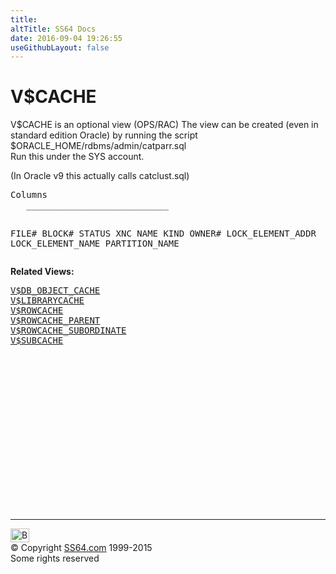 ```yaml
---
title:
altTitle: SS64 Docs
date: 2016-09-04 19:26:55
useGithubLayout: false
---
```

<!-- #BeginLibraryItem "/Library/head_orav.lbi" --><!-- #EndLibraryItem --><h1>V$CACHE </h1>  
 
<p>V$CACHE  is an optional view (OPS/RAC) The view can be created (even in standard edition Oracle) by running the script $ORACLE_HOME/rdbms/admin/catparr.sql <br>
  Run this
  under 
  the SYS account.</p>
<p>(In Oracle v9 this actually calls catclust.sql)</p>
<pre>Columns
   ___________________________
 
   FILE#
   BLOCK# 
   STATUS
   XNC
   NAME
   KIND
   OWNER#
   LOCK_ELEMENT_ADDR
   LOCK_ELEMENT_NAME
   PARTITION_NAME</pre>
<p><b>Related Views:</b></p>
<pre><a href="V$DB_OBJECT_CACHE.html">V$DB_OBJECT_CACHE</a> 
<a href="V$LIBRARYCACHE.html">V$LIBRARYCACHE</a> 
<a href="V$ROWCACHE.html">V$ROWCACHE</a> 
<a href="V$ROWCACHE_PARENT.html">V$ROWCACHE_PARENT</a> 
<a href="V$ROWCACHE_SUBORDINATE.html">V$ROWCACHE_SUBORDINATE</a> 
<a href="V$SUBCACHE.html">V$SUBCACHE</a></pre><!-- #BeginLibraryItem "/Library/foot_orad.lbi" --><p>
<!-- oracle-footer -->
<ins class="adsbygoogle" style="display:inline-block;width:300px;height:250px" data-ad-client="ca-pub-6140977852749469" data-ad-slot="4275490898"></ins>
<script>
(adsbygoogle = window.adsbygoogle || []).push({});
</script></p>
<hr>
<div id="bl" class="footer"><a href="V$CACHE.html#"><img src="../images/top.png" width="30" height="22" alt="Back to the Top"></a></div>
<div id="br" class="footer, tagline">© Copyright <a href="http://ss64.com/">SS64.com</a> 1999-2015<br>
Some rights reserved</div>
<!-- #EndLibraryItem -->

